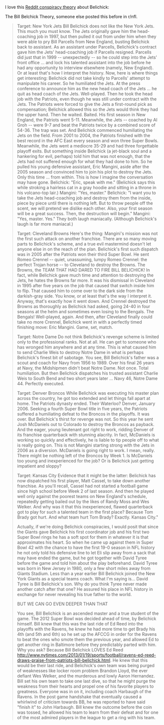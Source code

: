 I love this [Reddit conspiracy theory](https://www.reddit.com/r/Patriots/comments/5yel0q/was_told_this_sub_reddit_would_enjoy_this_lovely/) about Belichick:


The Bill Belchick Theory, someone else posted this before in r/nfl.

> Target: New York Jets Bill Belichick does not like the New York Jets. This much you must know. The Jets originally gave him the head-coaching job in 1997, but then pulled it out from under him when they were able to pry Bill Parcells from New England, busting Belichick back to assistant. As an assistant under Parcells, Belichick's contract gave him the Jets' head-coaching job if Parcells resigned. Parcells did just that in 1999 -- unexpectedly -- so he could step into the Jets' front office ... and lock his talented assistant into the job before he had any opportunity to interview elsewhere (namely, New England). Or at least that's how I interpret the history. Now, here is where things get interesting: Belichick did not take kindly to Parcells' attempt to manipulate his career. So he humiliated the Jets. At the press conference to announce him as the new head coach of the Jets ... he quit as head coach of the Jets. Well-played. Then he took the head job with the Patriots, even though he was still under contract with the Jets. The Patriots were forced to give the Jets a first-round pick as compensation; Belichick allowed this so the Jets would think they had the upper hand. Then he waited. Baited. His first season in New England, the Patriots went 5-11. Meanwhile, the Jets -- coached by Al Groh -- were 9-7 and beat the Patriots twice by a combined score of 54-36. The trap was set. And Belichick commenced humiliating the Jets on the field. From 2001 to 2004, the Patriots finished with the best record in the AFC East every season and won three Super Bowls. Meanwhile, the Jets went a mediocre 35-29 and had three forgettable playoff exits. But something inside Belichick (a jet-black soul and a hankering for evil, perhaps) told him that was not enough, that the Jets had not suffered enough for what they had done to him. So he pulled his young defensive assistant, Eric Mangini, aside after the 2005 season and convinced him to join his plot to destroy the Jets. Only this time ... from within. This is how I imagine the conversation may have gone. Belichick: "Eric, speak with me." (Belichick says this while stroking a hairless cat in a gray hoodie and sitting in a throne in his volcano-top lair.) Mangini: "Yes, master." Belichick: "I want you to take the Jets head-coaching job and destroy them from the inside, piece by piece until there is nothing left. But to throw people off the scent, we will pretend we dislike each other. Also, your first season will be a great success. Then, the destruction will begin." Mangini: "Yes, master. Yes." They both laugh maniacally. (Although Belichick's laugh is far more maniacal.)
> 
> Target: Cleveland Browns Here's the thing: Mangini's mission was not the first such attack on another franchise. There are so many moving parts to Belichick's scheme, and a true evil mastermind doesn't let anyone else in on the reach of the plan. Belichick's first such dispatch was in 2005 after the Patriots won their third Super Bowl. He sent Romeo Crennel -- quiet, unassuming, lumpy Romeo Crennel: the perfect Trojan horse -- to Cleveland to destroy the Browns. The Browns, the TEAM THAT HAD DARED TO FIRE BILL BELICHICK! In fact, while Belichick gave much time and attention to destroying the Jets, he hates the Browns far more. It was his dismissal in Cleveland in 1995 after five years on the job that caused that switch inside him to flip. That caused him to come over to the dark side from the darkish-gray side. You know, or at least that's the way I interpret it. Anyway, that's exactly how it went down. And Crennel destroyed the Browns as thoroughly as Belichick had asked, going 24-40 in four seasons at the helm and sometimes even losing to the Bengals. The Bengals! Well-played, again. And then, after Cleveland finally could take no more Crennel, Belichick went in with a perfectly timed finishing move: Eric Mangini. Game, set, match.
> 
> Target: Notre Dame Do not think Belichick's revenge scheme is limited only to the professional ranks. Not at all. He can get to someone who has wronged him anywhere and at any time. This is what caused him to send Charlie Weis to destroy Notre Dame in what is perhaps Belichick's finest bit of sabotage. You see, Bill Belichick's father was a scout and coach for Navy from 1956 to 1989. Over his final 26 years at Navy, the Midshipmen didn't beat Notre Dame. Not once. Total humiliation. But then Belichick dispatches his trusted assistant Charlie Weis to South Bend and two short years later ... Navy 46, Notre Dame 44. Perfectly executed.
> 
> Target: Denver Broncos While Belichick was executing his master plan across the country, he got too extended and let things fall apart at home. The Patriots dynasty ended. Their Waterloo? Denver, January 2006. Seeking a fourth Super Bowl title in five years, the Patriots suffered a humiliating defeat to the Broncos in the playoffs. It was over. But Belichick's thirst for revenge was not. So this year he sent Josh McDaniels out to Colorado to destroy the Broncos as payback. And the eager, young lieutenant got right to work, ridding Denver of its franchise quarterback with stunning alacrity. In fact, McDaniels is working so quickly and effectively, he is liable to tip people off to what is really going on. This is not Mangini starting strong with the Jets in 2006 as a diversion. McDaniels is going right to work. I mean, really. There might be nothing left of the Broncos by Week 1. Is McDaniels too young and inexperienced for the job? Or is Belichick just getting impatient and sloppy?
> 
> Target: Kansas City Evidence that it might be the latter: Belichick has now dispatched his first player, Matt Cassel, to take down another franchise. As you'll recall, Cassel had not started a football game since high school before Week 2 of last season. And then he played well only against the poorest teams on New England's schedule, repeatedly getting bailed out by the likes of Randy Moss and Wes Welker. And why was it that this inexperienced, flawed quarterback got to play for such a talented team in the first place? Because Tom Brady got hurt. And what team hurt Tom Brady? Exactly. Kansas City."
> 
> Actually, if we're doing Belichick conspiracies, I would posit that since the Giants gave Belichick his first coordinator job and his first two Super Bowl rings he has a soft spot for them in whatever it is that approximates his heart. So when he came up against them in Super Bowl 42 with the chance to have the first 19-0 season in NFL history he not only told his defensive line to let Eli slip away from a sack that may have ended the game, but he got together with David Tyree before the game and told him about the play beforehand. David Tyree was born in New Jersey in 1980, only a few short miles away from Giants Stadium. Less than a year earlier Bill Belichick joined the New York Giants as a special teams coach. What I'm saying is... David Tyree is Bill Belichick's son. Why do you think Tyree never made another catch after that one? He assured his place in NFL history in exchange for never revealing his true father to the world.
> 
> BUT WE CAN GO EVEN DEEPER THAN THAT
> 
> You see, Bill Belichick is an ascended master and a true student of the game. The 2012 Super Bowl was decided ahead of time, by Belichick himself. Bill knew that this was the last ride of Ed Reed into the playoffs with the Ravens, he knew he had more time to get Brady his 4th (and 5th and 6th) so he set up the AFCCG in order for the Ravens to beat the ones who smote them the previous year, and allowed Ed to get another ring in Baltimore before they predictably parted with him. Why you ask? Because Bill Belichick LOVES Ed Reed http://www.nytimes.com/2013/01/19/sports/football/ravens-ed-reed-draws-praise-from-patriots-bill-belichick.html. He knew that this would be their last ride, and Belichick's own team was being purged of weaknesses like locker room problem Brandon Lloyd, the ever defiant Wes Welker, and the murderous and lowly Aaron Hernandez. Bill set his own team to take one last dive, so that he might purge the weakness from their hearts and propel one of his favorite players to greatness. Everyone was in on it, including coach Harbaugh of the Ravens. In the post game handshake that eventually caused a whirlwind of criticism towards BB, he was reported to have said "finish it" to John Harbaugh. Bill knew the outcome before the coin was tossed, he allowed his team to learn from their defeat and for one of the most admired players in the league to get a ring with his team.